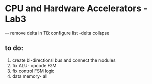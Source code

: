 # CPU and Hardware Accelerators - Lab3

-- remove delta in TB: configure list -delta collapse

## to do:
1. create bi-directional bus and connect the modules
2. fix ALU- opcode FSM 
3. fix control FSM logic
4. data memory- all
